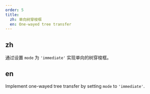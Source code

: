 ```yaml
---
order: 5
title:
  zh: 单向树穿梭框
  en: One-wayed tree transfer
---
```


## zh

通过设置 `mode` 为 `'immediate'` 实现单向的树穿梭框。

## en

Implement one-wayed tree transfer by setting `mode` to `'immediate'`.
